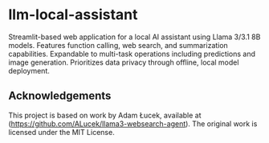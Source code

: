 # llm-local-assistant
Streamlit-based web application for a local AI assistant using Llama 3/3.1 8B models. Features function calling, web search, and summarization capabilities. Expandable to multi-task operations including predictions and image generation. Prioritizes data privacy through offline, local model deployment.

## Acknowledgements
This project is based on work by Adam Łucek, available at (https://github.com/ALucek/llama3-websearch-agent). 
The original work is licensed under the MIT License.
